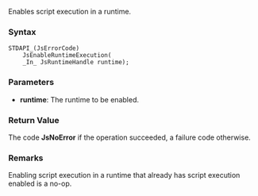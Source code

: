 Enables script execution in a runtime. 
### Syntax 
```
STDAPI_(JsErrorCode)
    JsEnableRuntimeExecution(
    _In_ JsRuntimeHandle runtime);
```
### Parameters 
* __runtime__: The runtime to be enabled.

### Return Value 
The code **JsNoError** if the operation succeeded, a failure code otherwise.
### Remarks 
Enabling script execution in a runtime that already has script execution enabled is a
no-op.
